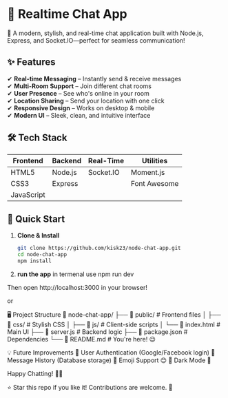 # 💬 Realtime Chat App
🚀 A modern, stylish, and real-time chat application built with Node.js, Express, and Socket.IO—perfect for seamless communication!

## ✨ Features
✔ **Real-time Messaging** – Instantly send & receive messages  
✔ **Multi-Room Support** – Join different chat rooms  
✔ **User Presence** – See who's online in your room  
✔ **Location Sharing** – Send your location with one click  
✔ **Responsive Design** – Works on desktop & mobile  
✔ **Modern UI** – Sleek, clean, and intuitive interface  

## 🛠 Tech Stack
| **Frontend**       | **Backend**       | **Real-Time**      | **Utilities**       |
|--------------------|-------------------|--------------------|---------------------|
| HTML5              | Node.js           | Socket.IO          | Moment.js           |
| CSS3               | Express           |                    | Font Awesome        |
| JavaScript         |                   |                    |                     |

## 🚀 Quick Start
1. **Clone & Install**
   ```bash
   git clone https://github.com/kisk23/node-chat-app.git
   cd node-chat-app
   npm install
 2. **run the app**
    in termenal use
    npm run dev 
    
   Then open http://localhost:3000 in your browser!

   or 
   

   🖥 Project Structure
   📂 node-chat-app/
├── 📂 public/            # Frontend files
│   ├── 📂 css/           # Stylish CSS
│   ├── 📂 js/            # Client-side scripts
│   └── 📄 index.html     # Main UI
├── 📄 server.js          # Backend logic
├── 📄 package.json       # Dependencies
└── 📄 README.md          # You're here! 😉

💡 Future Improvements
🔹 User Authentication (Google/Facebook login)
🔹 Message History (Database storage)
🔹 Emoji Support 😊
🔹 Dark Mode 🌙

Happy Chatting! 💬✨

⭐ Star this repo if you like it! Contributions are welcome. 🚀
